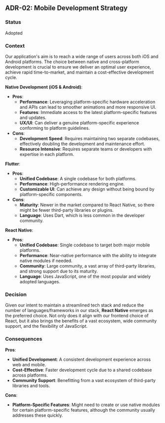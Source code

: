 ## ADR-02: Mobile Development Strategy

### Status
Adopted

### Context
Our application's aim is to reach a wide range of users across both iOS and Android platforms. The choice between native and cross-platform development is crucial to ensure we deliver an optimal user experience, achieve rapid time-to-market, and maintain a cost-effective development cycle.

**Native Development (iOS & Android)**:
- **Pros**:
    - **Performance**: Leveraging platform-specific hardware acceleration and APIs can lead to smoother animations and more responsive UI.
    - **Features**: Immediate access to the latest platform-specific features and updates.
    - **UX/UI**: Can deliver a genuine platform-specific experience conforming to platform guidelines.
- **Cons**:
    - **Development Speed**: Requires maintaining two separate codebases, effectively doubling the development and maintenance effort.
    - **Resource Intensive**: Requires separate teams or developers with expertise in each platform.

**Flutter**:
- **Pros**:
    - **Unified Codebase**: A single codebase for both platforms.
    - **Performance**: High-performance rendering engine.
    - **Customizable UI**: Can achieve any design without being bound by platform-specific components.
- **Cons**:
    - **Maturity**: Newer in the market compared to React Native, so there might be fewer third-party libraries or plugins.
    - **Language**: Uses Dart, which is less common in the developer community.

**React Native**:
- **Pros**:
    - **Unified Codebase**: Single codebase to target both major mobile platforms.
    - **Performance**: Near-native performance with the ability to integrate native modules if needed.
    - **Community**: Large community, a vast array of third-party libraries, and strong support due to its maturity.
    - **Language**: Uses JavaScript, one of the most popular and widely adopted languages.

### Decision
Given our intent to maintain a streamlined tech stack and reduce the number of languages/frameworks in our stack, **React Native** emerges as the preferred choice. Not only does it align with our frontend choice of React, but it also brings the benefits of a vast ecosystem, wide community support, and the flexibility of JavaScript.

### Consequences
**Pros**:
- **Unified Development**: A consistent development experience across web and mobile.
- **Cost-Effective**: Faster development cycle due to a shared codebase across platforms.
- **Community Support**: Benefitting from a vast ecosystem of third-party libraries and tools.

**Cons**:
- **Platform-Specific Features**: Might need to create or use native modules for certain platform-specific features, although the community usually addresses these quickly.
